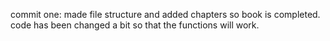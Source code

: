 commit one: made file structure and added chapters so book is completed. code has been changed a bit so that the functions will work. 
